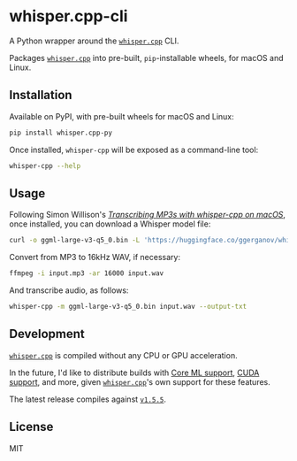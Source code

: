 # whisper.cpp-cli

A Python wrapper around the [`whisper.cpp`](https://github.com/ggerganov/whisper.cpp) CLI.

Packages [`whisper.cpp`](https://github.com/ggerganov/whisper.cpp) into pre-built, `pip`-installable
wheels, for macOS and Linux.

## Installation

Available on PyPI, with pre-built wheels for macOS and Linux:

```bash
pip install whisper.cpp-py
```

Once installed, `whisper-cpp` will be exposed as a command-line tool:

```bash
whisper-cpp --help
```

## Usage

Following Simon Willison's [_Transcribing MP3s with whisper-cpp on macOS_](https://til.simonwillison.net/macos/whisper-cpp),
once installed, you can download a Whisper model file:

```bash
curl -o ggml-large-v3-q5_0.bin -L 'https://huggingface.co/ggerganov/whisper.cpp/resolve/main/ggml-large-v3-q5_0.bin?download=true'
```

Convert from MP3 to 16kHz WAV, if necessary:

```bash
ffmpeg -i input.mp3 -ar 16000 input.wav
```

And transcribe audio, as follows:

```bash
whisper-cpp -m ggml-large-v3-q5_0.bin input.wav --output-txt
```

## Development

[`whisper.cpp`](https://github.com/ggerganov/whisper.cpp) is compiled without any CPU or GPU
acceleration.

In the future, I'd like to distribute builds with
[Core ML support](https://github.com/ggerganov/whisper.cpp?tab=readme-ov-file#core-ml-support),
[CUDA support](https://github.com/ggerganov/whisper.cpp?tab=readme-ov-file#nvidia-gpu-support), and
more, given [`whisper.cpp`](https://github.com/ggerganov/whisper.cpp)'s own support for these
features.

The latest release compiles against [`v1.5.5`](https://github.com/ggerganov/whisper.cpp/releases/tag/v1.5.5).

## License

MIT
